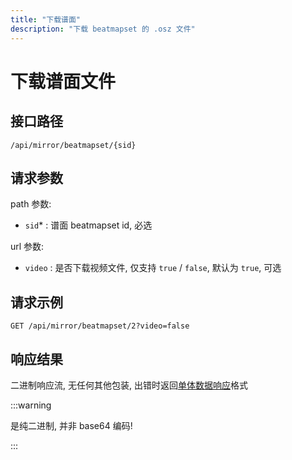```yaml
---
title: "下载谱面"
description: "下载 beatmapset 的 .osz 文件"
---
```


# 下载谱面文件

## 接口路径

`/api/mirror/beatmapset/{sid}`

## 请求参数

path 参数:

- `sid`* : 谱面 beatmapset id, 必选

url 参数:

- `video` : 是否下载视频文件, 仅支持 `true` / `false`, 默认为 `true`, 可选

## 请求示例

```http request
GET /api/mirror/beatmapset/2?video=false
```

## 响应结果

二进制响应流, 无任何其他包装, 出错时返回[单体数据响应](../01-README.md#单体数据响应)格式

:::warning

是纯二进制, 并非 base64 编码!

:::
